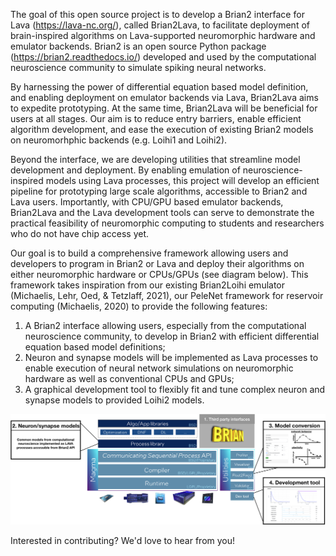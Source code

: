The goal of this open source project is to develop a Brian2 interface for Lava (https://lava-nc.org/), called Brian2Lava, to facilitate deployment of brain-inspired algorithms on Lava-supported neuromorphic hardware and emulator backends. Brian2 is an open source Python package (https://brian2.readthedocs.io/) developed and used by the computational neuroscience community to simulate spiking neural networks. 

By harnessing the power of differential equation based model definition, and enabling deployment on emulator backends via Lava, Brian2Lava aims to expedite prototyping. At the same time, Brian2Lava will be beneficial for users at all stages. Our aim is to reduce entry barriers, enable efficient algorithm development, and ease the execution of existing Brian2 models on neuromorhphic backends (e.g. Loihi1 and Loihi2).

Beyond the interface, we are developing utilities that streamline model development and deployment. By enabling emulation of neuroscience-inspired models using Lava processes, this project will develop an efficient pipeline for prototyping large scale algorithms, accessible to Brian2 and Lava users. Importantly, with CPU/GPU based emulator backends, Brian2Lava and the Lava development tools can serve to demonstrate the practical feasibility of neuromorphic computing to students and researchers who do not have chip access yet.

Our goal is to build a comprehensive framework allowing users and developers to program in Brian2 or Lava and deploy their algorithms on either neuromorphic hardware or CPUs/GPUs (see diagram below). This framework takes inspiration from our existing Brian2Loihi emulator (Michaelis, Lehr, Oed, & Tetzlaff, 2021), our PeleNet framework for reservoir computing (Michaelis, 2020) to provide the following features:

1. A Brian2 interface allowing users, especially from the computational neuroscience community, to develop in Brian2 with efficient differential equation based model definitions;
2. Neuron and synapse models will be implemented as Lava processes to enable execution of neural network simulations on neuromorphic hardware as well as conventional CPUs and GPUs;
3. A graphical development tool to flexibly fit and tune complex neuron and synapse models to provided Loihi2 models.

![Overview](brian2lava.png)

Interested in contributing? We'd love to hear from you!
